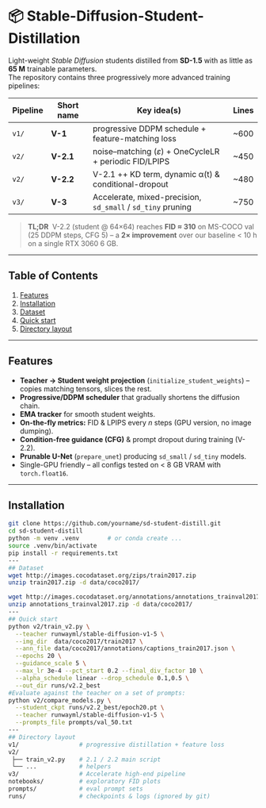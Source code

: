 # 📦 Stable-Diffusion-Student-Distillation

Light-weight *Stable Diffusion* students distilled from **SD-1.5** with as little as **65 M** trainable parameters.  
The repository contains three progressively more advanced training pipelines:

| Pipeline | Short name | Key idea(s) | Lines |
|----------|------------|-------------|-------|
| `v1/`    | **V-1**    | progressive DDPM schedule + feature-matching loss | ~600 |
| `v2/`    | **V-2.1**  | noise–matching (*ε*) + OneCycleLR + periodic FID/LPIPS | ~450 |
| `v2/`    | **V-2.2**  | V-2.1 ++ KD term, dynamic α(t) & conditional-dropout | ~480 |
| `v3/`    | **V-3**    | Accelerate, mixed-precision, `sd_small` / `sd_tiny` pruning | ~750 |

> **TL;DR** &nbsp;V-2.2 (student @ 64×64) reaches **FID ≈ 310** on MS-COCO val (25 DDPM steps, CFG 5) – a **2× improvement** over our baseline &lt; 10 h on a single RTX 3060 6 GB.

---

## Table of Contents
1. [Features](#features)
2. [Installation](#installation)
3. [Dataset](#dataset)
4. [Quick start](#quick-start)
5. [Directory layout](#directory-layout)


---

## Features
* **Teacher → Student weight projection** (`initialize_student_weights`) – copies matching tensors, slices the rest.
* **Progressive/DDPM scheduler** that gradually shortens the diffusion chain.
* **EMA tracker** for smooth student weights.
* **On-the-fly metrics:** FID & LPIPS every *n* steps (GPU version, no image dumping).
* **Condition-free guidance (CFG)** & prompt dropout during training (V-2.2).
* **Prunable U-Net** (`prepare_unet`) producing `sd_small` / `sd_tiny` models.
* Single-GPU friendly – all configs tested on < 8 GB VRAM with `torch.float16`.

---

## Installation
```bash
git clone https://github.com/yourname/sd-student-distill.git
cd sd-student-distill
python -m venv .venv        # or conda create ...
source .venv/bin/activate
pip install -r requirements.txt
---
## Dataset
wget http://images.cocodataset.org/zips/train2017.zip
unzip train2017.zip -d data/coco2017/

wget http://images.cocodataset.org/annotations/annotations_trainval2017.zip
unzip annotations_trainval2017.zip -d data/coco2017/
---
## Quick start
python v2/train_v2.py \
  --teacher runwayml/stable-diffusion-v1-5 \
  --img_dir  data/coco2017/train2017 \
  --ann_file data/coco2017/annotations/captions_train2017.json \
  --epochs 20 \
  --guidance_scale 5 \
  --max_lr 3e-4 --pct_start 0.2 --final_div_factor 10 \
  --alpha_schedule linear --drop_schedule 0.1,0.5 \
  --out_dir runs/v2.2_best
#Evaluate against the teacher on a set of prompts:
python v2/compare_models.py \
  --student_ckpt runs/v2.2_best/epoch20.pt \
  --teacher runwayml/stable-diffusion-v1-5 \
  --prompts_file prompts/val_50.txt
---
## Directory layout
v1/                 # progressive distillation + feature loss
v2/
 ├── train_v2.py    # 2.1 / 2.2 main script
 └── ...            # helpers
v3/                 # Accelerate high-end pipeline
notebooks/          # exploratory FID plots
prompts/            # eval prompt sets
runs/               # checkpoints & logs (ignored by git)


